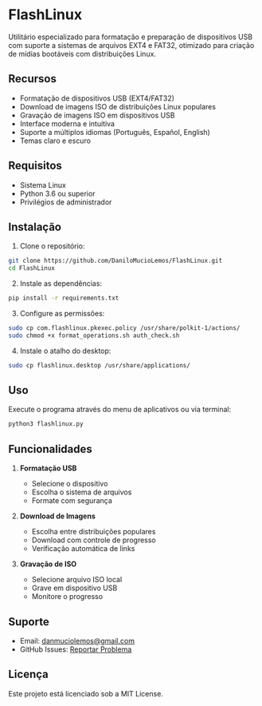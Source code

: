 # FlashLinux

Utilitário especializado para formatação e preparação de dispositivos USB com suporte a sistemas de arquivos EXT4 e FAT32, otimizado para criação de mídias bootáveis com distribuições Linux.

## Recursos

- Formatação de dispositivos USB (EXT4/FAT32)
- Download de imagens ISO de distribuições Linux populares
- Gravação de imagens ISO em dispositivos USB
- Interface moderna e intuitiva
- Suporte a múltiplos idiomas (Português, Español, English)
- Temas claro e escuro

## Requisitos

- Sistema Linux
- Python 3.6 ou superior
- Privilégios de administrador

## Instalação

1. Clone o repositório:
```bash
git clone https://github.com/DaniloMucioLemos/FlashLinux.git
cd FlashLinux
```

2. Instale as dependências:
```bash
pip install -r requirements.txt
```

3. Configure as permissões:
```bash
sudo cp com.flashlinux.pkexec.policy /usr/share/polkit-1/actions/
sudo chmod +x format_operations.sh auth_check.sh
```

4. Instale o atalho do desktop:
```bash
sudo cp flashlinux.desktop /usr/share/applications/
```

## Uso

Execute o programa através do menu de aplicativos ou via terminal:
```bash
python3 flashlinux.py
```

## Funcionalidades

1. **Formatação USB**
   - Selecione o dispositivo
   - Escolha o sistema de arquivos
   - Formate com segurança

2. **Download de Imagens**
   - Escolha entre distribuições populares
   - Download com controle de progresso
   - Verificação automática de links

3. **Gravação de ISO**
   - Selecione arquivo ISO local
   - Grave em dispositivo USB
   - Monitore o progresso

## Suporte

- Email: danmuciolemos@gmail.com
- GitHub Issues: [Reportar Problema](https://github.com/DaniloMucioLemos/FlashLinux/issues)

## Licença

Este projeto está licenciado sob a MIT License. 